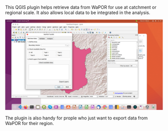 This QGIS plugin helps retrieve data from WaPOR for use at catchment or regional scale. It also allows local data to be integrated in the analysis.

![Screenshot !](https://github.com/OpenWaterNetwork/WaPOR-Toolkit/blob/main/images/screen_grab_1.png)

The plugin is also handy for prople who just want to export data from WaPOR for their region.
